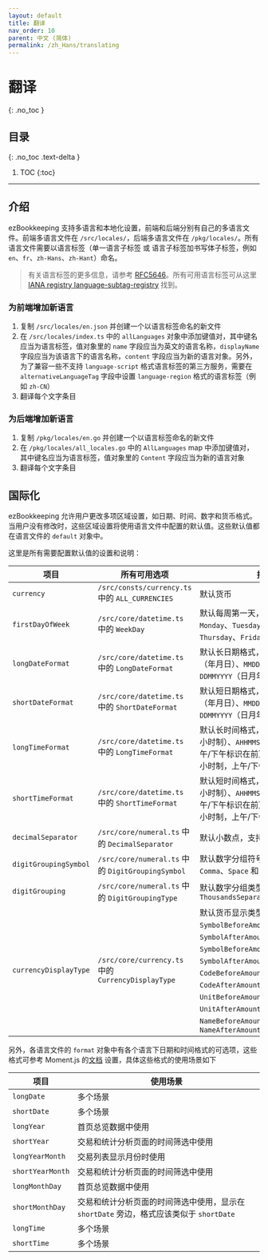 ```yaml
---
layout: default
title: 翻译
nav_order: 10
parent: 中文 (简体)
permalink: /zh_Hans/translating
---
```


# 翻译
{: .no_toc }

## 目录
{: .no_toc .text-delta }

1. TOC
{:toc}

---

## 介绍

ezBookkeeping 支持多语言和本地化设置，前端和后端分别有自己的多语言文件。前端多语言文件在 `/src/locales/`，后端多语言文件在 `/pkg/locales/`。所有语言文件需要以语言标签（单一语言子标签 或 语言子标签加书写体子标签，例如 `en`、`fr`、`zh-Hans`、`zh-Hant`）命名。

> 有关语言标签的更多信息，请参考 [RFC56​​46](https://www.rfc-editor.org/rfc/rfc5646.html)。所有可用语言标签可从这里 [IANA registry language-subtag-registry](https://www.iana.org/assignments/language-subtag-registry/language-subtag-registry) 找到。

### 为前端增加新语言

1. 复制 `/src/locales/en.json` 并创建一个以语言标签命名的新文件
2. 在 `/src/locales/index.ts` 中的 `allLanguages` 对象中添加键值对，其中键名应当为语言标签，值对象里的 `name` 字段应当为英文的语言名称，`displayName` 字段应当为该语言下的语言名称，`content` 字段应当为新的语言对象。另外，为了兼容一些不支持 `language-script` 格式语言标签的第三方服务，需要在 `alternativeLanguageTag` 字段中设置 `language-region` 格式的语言标签（例如 `zh-CN`）
3. 翻译每个文字条目

### 为后端增加新语言

1. 复制 `/pkg/locales/en.go` 并创建一个以语言标签命名的新文件
2. 在 `/pkg/locales/all_locales.go` 中的 `AllLanguages` map 中添加键值对，其中键名应当为语言标签，值对象里的 `Content` 字段应当为新的语言对象
3. 翻译每个文字条目

## 国际化

ezBookkeeping 允许用户更改多项区域设置，如日期、时间、数字和货币格式。当用户没有修改时，这些区域设置将使用语言文件中配置的默认值。这些默认值都在语言文件的 `default` 对象中。

这里是所有需要配置默认值的设置和说明：

| 项目 | 所有可用选项 | 描述 |
| --- | --- | --- |
| `currency` | `/src/consts/currency.ts` 中的 `ALL_CURRENCIES` | 默认货币 |
| `firstDayOfWeek` | `/src/core/datetime.ts` 中的 `WeekDay` | 默认每周第一天，支持 `Sunday`、`Monday`、`Tuesday`、`Wednesday`、`Thursday`、`Friday` 和 `Saturday` |
| `longDateFormat` | `/src/core/datetime.ts` 中的 `LongDateFormat` | 默认长日期格式，支持 `YYYYMMDD`（年月日）、`MMDDYYYY`（月日年） 和 `DDMMYYYY`（日月年） |
| `shortDateFormat` | `/src/core/datetime.ts` 中的 `ShortDateFormat` | 默认短日期格式，支持 `YYYYMMDD`（年月日）、`MMDDYYYY`（月日年） 和 `DDMMYYYY`（日月年） |
| `longTimeFormat` | `/src/core/datetime.ts` 中的 `LongTimeFormat` | 默认长时间格式，支持 `HHMMSS`（24小时制）、`AHHMMSS`（12小时制，上午/下午标识在前） 和 `HHMMSSA`（12小时制，上午/下午标识在后） |
| `shortTimeFormat` | `/src/core/datetime.ts` 中的 `ShortTimeFormat` | 默认短时间格式，支持 `HHMMSS`（24小时制）、`AHHMMSS`（12小时制，上午/下午标识在前） 和 `HHMMSSA`（12小时制，上午/下午标识在后） |
| `decimalSeparator` | `/src/core/numeral.ts` 中的 `DecimalSeparator` | 默认小数点，支持 `Dot` 和 `Comma` |
| `digitGroupingSymbol` | `/src/core/numeral.ts` 中的 `DigitGroupingSymbol` | 默认数字分组符号，支持 `Dot`、`Comma`、`Space` 和 `Apostrophe` |
| `digitGrouping` | `/src/core/numeral.ts` 中的 `DigitGroupingType` | 默认数字分组类型，支持 `None` 和 `ThousandsSeparator` |
| `currencyDisplayType` | `/src/core/currency.ts` 中的 `CurrencyDisplayType` | 默认货币显示类型，支持 `None`、`SymbolBeforeAmount`、`SymbolAfterAmount`、`SymbolBeforeAmountWithoutSpace`、`SymbolAfterAmountWithoutSpace`、`CodeBeforeAmount`、`CodeAfterAmount`、`UnitBeforeAmount`、`UnitAfterAmount`、`NameBeforeAmount` 和 `NameAfterAmount` |

另外，各语言文件的 `format` 对象中有各个语言下日期和时间格式的可选项，这些格式可参考 Moment.js 的[文档](https://momentjs.com/docs/#/displaying/) 设置，具体这些格式的使用场景如下

| 项目 | 使用场景 |
| --- | --- |
| `longDate` | 多个场景 |
| `shortDate` | 多个场景 |
| `longYear` | 首页总览数据中使用 |
| `shortYear` | 交易和统计分析页面的时间筛选中使用 |
| `longYearMonth` | 交易列表显示月份时使用 |
| `shortYearMonth` | 交易和统计分析页面的时间筛选中使用 |
| `longMonthDay` | 首页总览数据中使用 |
| `shortMonthDay` | 交易和统计分析页面的时间筛选中使用，显示在 `shortDate` 旁边，格式应该类似于 `shortDate` |
| `longTime` | 多个场景 |
| `shortTime` | 多个场景 |
